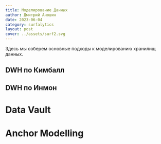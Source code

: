 ```yaml
---
title: Моделирование Данных
author: Дмитрий Аношин
date: 2023-06-04
category: surfalytics
layout: post
cover: ../assets/surf2.svg
---
```


Здесь мы соберем основные подходы к моделированию хранилищ данных.

## DWH по Кимбалл 

## DWH по Инмон

# Data Vault 

# Anchor Modelling